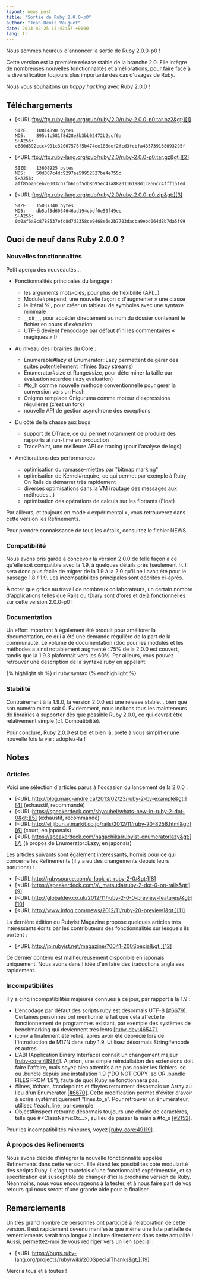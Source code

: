```yaml
---
layout: news_post
title: "Sortie de Ruby 2.0.0-p0"
author: "Jean-Denis Vauguet"
date: 2013-02-25 13:47:57 +0000
lang: fr
---
```


Nous sommes heureux d\'annoncer la sortie de Ruby 2.0.0-p0 !

Cette version est la première release stable de la branche 2.0. Elle
intègre de nombreuses nouvelles fonctionnalités et améliorations, pour
faire face à la diversification toujours plus importante des cas
d\'usages de Ruby.

Nous vous souhaitons un *happy hacking* avec Ruby 2.0.0 !

## Téléchargements

* [&lt;URL:ftp://ftp.ruby-lang.org/pub/ruby/2.0/ruby-2.0.0-p0.tar.bz2&gt;][1]

      SIZE:   10814890 bytes
      MD5:    895c1c581f8d28e8b3bb02472b2ccf6a
      SHA256: c680d392ccc4901c32067576f5b474ee186def2fcd3fcbfa485739168093295f

* [&lt;URL:ftp://ftp.ruby-lang.org/pub/ruby/2.0/ruby-2.0.0-p0.tar.gz&gt;][2]

      SIZE:   13608925 bytes
      MD5:    50d307c4dc9297ae59952527be4e755d
      SHA256: aff85ba5ceb70303cb7fb616f5db8b95ec47a8820116198d1c866cc4fff151ed

* [&lt;URL:ftp://ftp.ruby-lang.org/pub/ruby/2.0/ruby-2.0.0-p0.zip&gt;][3]

      SIZE:   15037340 bytes
      MD5:    db5af5d6034646ad194cbdf6e50f49ee
      SHA256: 0d0af6a9c8788537efd8d7d2358ce9468e6e2b7703dacba9ebd064d8b7da5f99

## Quoi de neuf dans Ruby 2.0.0 ?

### Nouvelles fonctionnalités

Petit aperçu des nouveautés…

* Fonctionnalités principales du langage :
  * les arguments mots-clés, pour plus de flexibilité (API…)
  * Module#prepend, une nouvelle façon « d\'augmenter » une classe
  * le litéral %i, pour créer un tableau de symboles avec une syntaxe
    minimale
  * \_\_dir\_\_, pour accéder directement au nom du dossier contenant le
    fichier en cours d\'exécution
  * UTF-8 devient l\'encodage par défaut (fini les commentaires «
    magiques » !)

* Au niveau des librairies du Core :
  * Enumerable#lazy et Enumerator::Lazy permettent de gérer des suites
    potentiellement infinies (lazy streams)
  * Enumerator#size et Range#size, pour déterminer la taille par
    évaluation retardée (lazy evaluation)
  * \#to\_h comme nouvelle méthode conventionnelle pour gérer la
    conversion vers un Hash
  * Onigmo remplace Oniguruma comme moteur d\'expressions régulières
    (c\'est un fork)
  * nouvelle API de gestion asynchrone des exceptions

* Du côté de la chasse aux bugs
  * support de DTrace, ce qui permet notamment de produire des rapports
    at run-time en production
  * TracePoint, une meilleure API de tracing (pour l\'analyse de logs)

* Améliorations des performances
  * optimisation du ramasse-miettes par \"bitmap marking\"
  * optimisation de Kernel#require, ce qui permet par exemple à Ruby On
    Rails de démarrer très rapidement
  * diverses optimisations dans la VM (routage des messages aux
    méthodes…)
  * optimisation des opérations de calculs sur les flottants (Float)

Par ailleurs, et toujours en mode « expérimental », vous retrouverez
dans cette version les Refinements.

Pour prendre connaissance de tous les détails, consultez le fichier
NEWS.

### Compatibilité

Nous avons pris garde à concevoir la version 2.0.0 de telle façon à ce
qu\'elle soit compatible avec la 1.9, à quelques détails près (seulement
!). Il sera donc plus facile de migrer de la 1.9 à la 2.0 qu\'il ne
l\'avait été pour le passage 1.8 / 1.9. Les incompatibilités principales
sont décrites ci-après.

À noter que grâce au travail de nombreux collaborateurs, un certain
nombre d\'applications telles que Rails ou tDiary sont d\'ores et déjà
fonctionnelles sur cette version 2.0.0-p0 !

### Documentation

Un effort important à également été produit pour améliorer la
documentation, ce qui a été une demande régulière de la part de la
communauté. Le volume de documentation rdoc pour les modules et les
méthodes a ainsi notablement augmenté : 75% de la 2.0.0 est couvert,
tandis que la 1.9.3 plafonnait vers les 60%. Par ailleurs, vous pouvez
retrouver une description de la syntaxe ruby en appelant:

{% highlight sh %}
ri ruby:syntax
{% endhighlight %}

### Stabilité

Contrairement à la 1.9.0, la version 2.0.0 est une release stable… bien
que son numéro micro soit 0. Évidemment, nous incitons tous les
mainteneurs de librairies à supporter dès que possible Ruby 2.0.0, ce
qui devrait être relativement simple (cf. Compatibilité).

Pour conclure, Ruby 2.0.0 est bel et bien là, prête à vous simplifier
une nouvelle fois la vie : adoptez-la !

## Notes

### Articles

Voici une sélection d\'articles parus à l\'occasion du lancement de la
2.0.0 :

* [&lt;URL:http://blog.marc-andre.ca/2013/02/23/ruby-2-by-example&gt;][4]
  (exhaustif, recommandé)
* [&lt;URL:https://speakerdeck.com/shyouhei/whats-new-in-ruby-2-dot-0&gt;][5]
  (exhaustif, recommandé)
* [&lt;URL:http://el.jibun.atmarkit.co.jp/rails/2012/11/ruby-20-8256.html&gt;][6]
  (court, en japonais)
* [&lt;URL:https://speakerdeck.com/nagachika/rubyist-enumeratorlazy&gt;][7]
  (à propos de Enumerator::Lazy, en japonais)

Les articles suivants sont également intéressants, hormis pour ce qui
concerne les Refinements (il y a eu des changements depuis leurs
parutions) :

* [&lt;URL:http://rubysource.com/a-look-at-ruby-2-0/&gt;][8]
* [&lt;URL:https://speakerdeck.com/a\_matsuda/ruby-2-dot-0-on-rails&gt;][9]
* [&lt;URL:http://globaldev.co.uk/2012/11/ruby-2-0-0-preview-features/&gt;][10]
* [&lt;URL:http://www.infoq.com/news/2012/11/ruby-20-preview1&gt;][11]

La dernière édition du Rubyist Magazine propose quelques articles très
intéressants écrits par les contributeurs des fonctionnalités sur
lesquels ils portent :

* [&lt;URL:http://jp.rubyist.net/magazine/?0041-200Special&gt;][12]

Ce dernier contenu est malheureusement disponible en japonais
uniquement. Nous avons dans l\'idée d\'en faire des traductions
anglaises rapidement.

### Incompatibilités

Il y a cinq incompatibilités majeures connues à ce jour, par rapport à
la 1.9 :

* L\'encodage par défaut des scripts ruby est désormais UTF-8
  [\[#6679\]][13]. Certaines personnes ont mentionné le fait que cela
  affecte le fonctionnement de programmes existant, par exemple des
  systèmes de benchmarking qui deviennent très lents
  [\[ruby-dev:46547\]][14].
* iconv a finalement été retiré, après avoir été déprécié lors de
  l\'introduction de M17N dans ruby 1.9. Utilisez désormais
  String#encode et autres.
* L\'ABI (Application Binary Interface) connaît un changement majeur
  [\[ruby-core:48984\]][15]. A priori, une simple réinstallation des
  extensions doit faire l\'affaire, mais soyez bien attentifs à ne pas
  copier les fichiers .so ou .bundle depuis une installation 1.9 (\"DO
  NOT COPY .so OR .bundle FILES FROM 1.9\"), faute de quoi Ruby ne
  fonctionnera pas.
* \#lines, #chars, #codepoints et #bytes retournent désormais un Array au
  lieu d\'un Enumerator [\[#6670\]][16]. Cette modification permet
  d\'éviter d\'avoir à écrire systématiquement \"lines.to\_a\". Pour
  retrouver un énumérateur, utilisez #each\_line, par exemple.
* Object#inspect retourne désormais toujours une chaîne de caractères,
  telle que #&lt;ClassName:0x...&gt;, au lieu de passer la main à #to\_s
  [\[#2152\]][17].

Pour les incompatibilités mineures, voyez [\[ruby-core:49119\]][18].

### À propos des Refinements

Nous avons décidé d\'intégrer la nouvelle fonctionnalité appelée
Refinements dans cette version. Elle étend les possibilités coté
modularité des scripts Ruby. Il s\'agit toutefois d\'une fonctionnalité
expérimentale, et sa spécification est susceptible de changer d\'ici la
prochaine version de Ruby. Néanmoins, nous vous encourageons à la
tester, et à nous faire part de vos retours qui nous seront d\'une
grande aide pour la finaliser.

## Remerciements

Un très grand nombre de personnes ont participé à l\'élaboration de
cette version. Il est rapidement devenu manifeste que même une liste
partielle de remerciements serait trop longue à inclure directement dans
cette actualité ! Aussi, permettez-moi de vous rediriger vers un lien
spécial :

* [&lt;URL:https://bugs.ruby-lang.org/projects/ruby/wiki/200SpecialThanks&gt;][19]

Merci à tous et à toutes !



[1]: ftp://ftp.ruby-lang.org/pub/ruby/2.0/ruby-2.0.0-p0.tar.bz2
[2]: ftp://ftp.ruby-lang.org/pub/ruby/2.0/ruby-2.0.0-p0.tar.gz
[3]: ftp://ftp.ruby-lang.org/pub/ruby/2.0/ruby-2.0.0-p0.zip
[4]: http://blog.marc-andre.ca/2013/02/23/ruby-2-by-example
[5]: https://speakerdeck.com/shyouhei/whats-new-in-ruby-2-dot-0
[6]: http://el.jibun.atmarkit.co.jp/rails/2012/11/ruby-20-8256.html
[7]: https://speakerdeck.com/nagachika/rubyist-enumeratorlazy
[8]: http://rubysource.com/a-look-at-ruby-2-0/
[9]: https://speakerdeck.com/a_matsuda/ruby-2-dot-0-on-rails
[10]: http://globaldev.co.uk/2012/11/ruby-2-0-0-preview-features/
[11]: http://www.infoq.com/news/2012/11/ruby-20-preview1
[12]: http://jp.rubyist.net/magazine/?0041-200Special
[13]: https://bugs.ruby-lang.org/issues/6679
[14]: http://blade.nagaokaut.ac.jp/cgi-bin/scat.rb/ruby/ruby-dev/46547
[15]: http://blade.nagaokaut.ac.jp/cgi-bin/scat.rb/ruby/ruby-core/48984
[16]: https://bugs.ruby-lang.org/issues/6670
[17]: https://bugs.ruby-lang.org/issues/2152
[18]: http://blade.nagaokaut.ac.jp/cgi-bin/scat.rb/ruby/ruby-core/49119
[19]: https://bugs.ruby-lang.org/projects/ruby/wiki/200SpecialThanks
